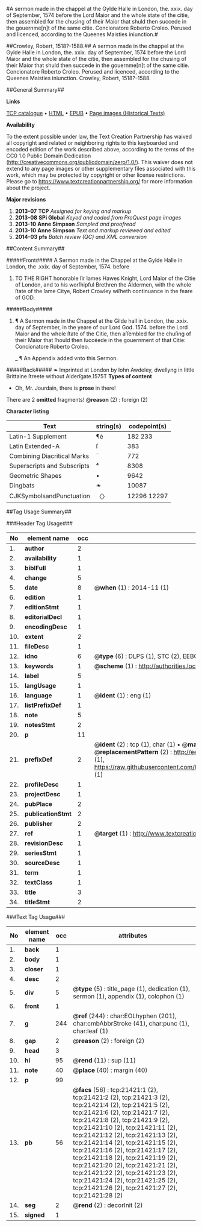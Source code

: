 #A sermon made in the chappel at the Gylde Halle in London, the. xxix. day of September, 1574 before the Lord Maior and the whole state of the citie, then assembled for the chusing of their Maior that shuld then succede in the gouernme[n]t of the same citie. Concionatore Roberto Croleo. Perused and licenced, according to the Queenes Maisties iniunction.#

##Crowley, Robert, 1518?-1588.##
A sermon made in the chappel at the Gylde Halle in London, the. xxix. day of September, 1574 before the Lord Maior and the whole state of the citie, then assembled for the chusing of their Maior that shuld then succede in the gouernme[n]t of the same citie. Concionatore Roberto Croleo. Perused and licenced, according to the Queenes Maisties iniunction.
Crowley, Robert, 1518?-1588.

##General Summary##

**Links**

[TCP catalogue](http://www.ota.ox.ac.uk/tcp/)  • 
[HTML](http://tei.it.ox.ac.uk/tcp/Texts-HTML/free/A19/A19669.html)  • 
[EPUB](http://tei.it.ox.ac.uk/tcp/Texts-EPUB/free/A19/A19669.epub) • 
[Page images (Historical Texts)](https://historicaltexts.jisc.ac.uk/eebo-99855913e)

**Availability**

To the extent possible under law, the Text Creation Partnership has waived all copyright and related or neighboring rights to this keyboarded and encoded edition of the work described above, according to the terms of the CC0 1.0 Public Domain Dedication (http://creativecommons.org/publicdomain/zero/1.0/). This waiver does not extend to any page images or other supplementary files associated with this work, which may be protected by copyright or other license restrictions. Please go to https://www.textcreationpartnership.org/ for more information about the project.

**Major revisions**

1. __2013-07__ __TCP__ *Assigned for keying and markup*
1. __2013-08__ __SPi Global__ *Keyed and coded from ProQuest page images*
1. __2013-10__ __Anne Simpson__ *Sampled and proofread*
1. __2013-10__ __Anne Simpson__ *Text and markup reviewed and edited*
1. __2014-03__ __pfs__ *Batch review (QC) and XML conversion*

##Content Summary##

#####Front#####
A Sermon made in the Chappel at the Gylde Halle in London, the .xxix. day of September, 1574. before
1. TO THE RIGHT honorable ſir Iames Hawes Knight, Lord Maior of the Citie of London, and to his worſhipful Brethren the Aldermen, with the whole ſtate of the ſame Citye, Robert Crowley wiſheth continuance in the feare of GOD.

#####Body#####

1. ¶ A Sermon made in the Chappel at the Gilde hall in London, the .xxix. day of September, in the yeare of our Lord God. 1574. before the Lord Maior and the whole ſtate of the Citie, then aſſembled for the chuſing of their Maior that ſhould then ſuccéede in the gouernment of that Citie: Concionatore Roberto Croleo.

    _ ¶ An Appendix added vnto this Sermon.

#####Back#####
❧ Imprinted at London by Iohn Awdeley, dwellyng in little Brittaine ſtreete without Alderſgate.1575T
**Types of content**

  * Oh, Mr. Jourdain, there is **prose** in there!

There are 2 **omitted** fragments! 
 @__reason__ (2) : foreign (2)

**Character listing**


|Text|string(s)|codepoint(s)|
|---|---|---|
|Latin-1 Supplement|¶é|182 233|
|Latin Extended-A|ſ|383|
|Combining             Diacritical Marks|̄|772|
|Superscripts             and Subscripts|⁴|8308|
|Geometric Shapes|▪|9642|
|Dingbats|❧|10087|
|CJKSymbolsandPunctuation|〈〉|12296 12297|

##Tag Usage Summary##

###Header Tag Usage###

|No|element name|occ|attributes|
|---|---|---|---|
|1.|__author__|2||
|2.|__availability__|1||
|3.|__biblFull__|1||
|4.|__change__|5||
|5.|__date__|8| @__when__ (1) : 2014-11 (1)|
|6.|__edition__|1||
|7.|__editionStmt__|1||
|8.|__editorialDecl__|1||
|9.|__encodingDesc__|1||
|10.|__extent__|2||
|11.|__fileDesc__|1||
|12.|__idno__|6| @__type__ (6) : DLPS (1), STC (2), EEBO-CITATION (1), PROQUEST (1), VID (1)|
|13.|__keywords__|1| @__scheme__ (1) : http://authorities.loc.gov/ (1)|
|14.|__label__|5||
|15.|__langUsage__|1||
|16.|__language__|1| @__ident__ (1) : eng (1)|
|17.|__listPrefixDef__|1||
|18.|__note__|5||
|19.|__notesStmt__|2||
|20.|__p__|11||
|21.|__prefixDef__|2| @__ident__ (2) : tcp (1), char (1)  •  @__matchPattern__ (2) : ([0-9\-]+):([0-9IVX]+) (1), (.+) (1)  •  @__replacementPattern__ (2) : http://eebo.chadwyck.com/downloadtiff?vid=$1&page=$2 (1), https://raw.githubusercontent.com/textcreationpartnership/Texts/master/tcpchars.xml#$1 (1)|
|22.|__profileDesc__|1||
|23.|__projectDesc__|1||
|24.|__pubPlace__|2||
|25.|__publicationStmt__|2||
|26.|__publisher__|2||
|27.|__ref__|1| @__target__ (1) : http://www.textcreationpartnership.org/docs/. (1)|
|28.|__revisionDesc__|1||
|29.|__seriesStmt__|1||
|30.|__sourceDesc__|1||
|31.|__term__|1||
|32.|__textClass__|1||
|33.|__title__|3||
|34.|__titleStmt__|2||


###Text Tag Usage###

|No|element name|occ|attributes|
|---|---|---|---|
|1.|__back__|1||
|2.|__body__|1||
|3.|__closer__|1||
|4.|__desc__|2||
|5.|__div__|5| @__type__ (5) : title_page (1), dedication (1), sermon (1), appendix (1), colophon (1)|
|6.|__front__|1||
|7.|__g__|244| @__ref__ (244) : char:EOLhyphen (201), char:cmbAbbrStroke (41), char:punc (1), char:leaf (1)|
|8.|__gap__|2| @__reason__ (2) : foreign (2)|
|9.|__head__|3||
|10.|__hi__|95| @__rend__ (11) : sup (11)|
|11.|__note__|40| @__place__ (40) : margin (40)|
|12.|__p__|99||
|13.|__pb__|56| @__facs__ (56) : tcp:21421:1 (2), tcp:21421:2 (2), tcp:21421:3 (2), tcp:21421:4 (2), tcp:21421:5 (2), tcp:21421:6 (2), tcp:21421:7 (2), tcp:21421:8 (2), tcp:21421:9 (2), tcp:21421:10 (2), tcp:21421:11 (2), tcp:21421:12 (2), tcp:21421:13 (2), tcp:21421:14 (2), tcp:21421:15 (2), tcp:21421:16 (2), tcp:21421:17 (2), tcp:21421:18 (2), tcp:21421:19 (2), tcp:21421:20 (2), tcp:21421:21 (2), tcp:21421:22 (2), tcp:21421:23 (2), tcp:21421:24 (2), tcp:21421:25 (2), tcp:21421:26 (2), tcp:21421:27 (2), tcp:21421:28 (2)|
|14.|__seg__|2| @__rend__ (2) : decorInit (2)|
|15.|__signed__|1||
